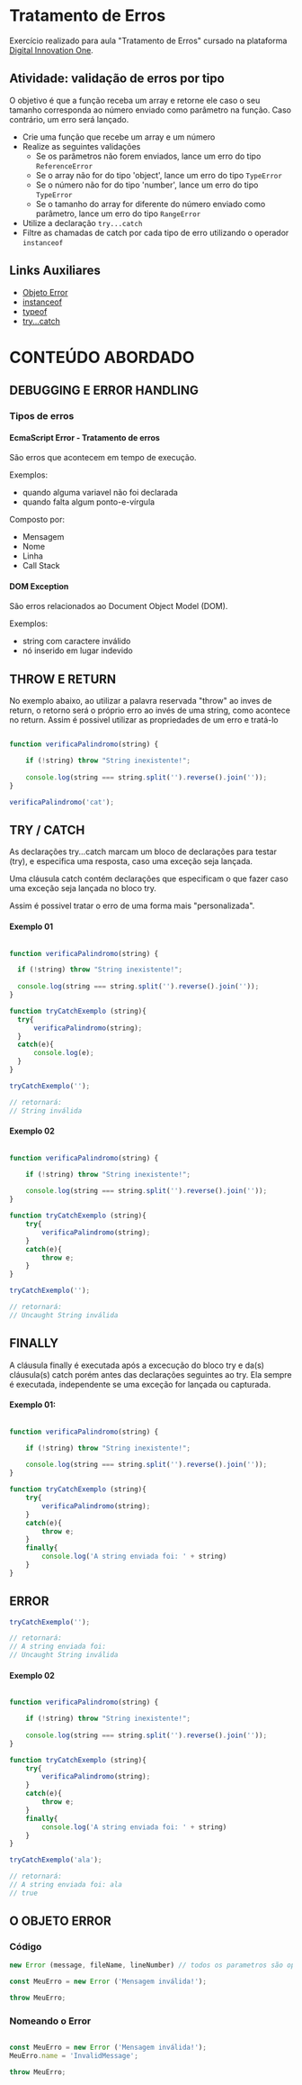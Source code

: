 # Tratamento de Erros

Exercício realizado para aula "Tratamento de Erros" cursado na plataforma [Digital Innovation One](https://digitalinnovation.one/).

## Atividade: validação de erros por tipo

O objetivo é que a função receba um array e retorne ele caso o seu tamanho corresponda ao número enviado como parâmetro na função. Caso contrário, um erro será lançado.

- Crie uma função que recebe um array e um número
- Realize as seguintes validações
  - Se os parâmetros não forem enviados, lance um erro do tipo `ReferenceError`
  - Se o array não for do tipo 'object', lance um erro do tipo `TypeError`
  - Se o número não for do tipo 'number', lance um erro do tipo `TypeError`
  - Se o tamanho do array for diferente do número enviado como parâmetro, lance um erro do tipo `RangeError`
- Utilize a declaração `try...catch`
- Filtre as chamadas de catch por cada tipo de erro utilizando o operador `instanceof`

## Links Auxiliares

- [Objeto Error](https://developer.mozilla.org/pt-BR/docs/Web/JavaScript/Reference/Global_Objects/Error)
- [instanceof](https://developer.mozilla.org/pt-BR/docs/Web/JavaScript/Reference/Operators/instanceof)
- [typeof](https://developer.mozilla.org/pt-BR/docs/Web/JavaScript/Reference/Operators/typeof)
- [try...catch](https://developer.mozilla.org/pt-BR/docs/Web/JavaScript/Reference/Statements/try...catch)


# CONTEÚDO ABORDADO

## DEBUGGING E ERROR HANDLING

### Tipos de erros

#### EcmaScript Error - Tratamento de erros

São erros que acontecem em tempo de execução.

Exemplos: 
- quando alguma variavel não foi declarada 
- quando falta algum ponto-e-vírgula

Composto por: 
- Mensagem
- Nome
- Linha 
- Call Stack

#### DOM Exception

São erros relacionados ao Document Object Model (DOM).

Exemplos: 
- string com caractere inválido
- nó inserido em lugar indevido


## THROW E RETURN

No exemplo abaixo, ao utilizar a palavra reservada "throw" ao inves de return,
o retorno será o próprio erro ao invés de uma string, como acontece no return.
Assim é possivel utilizar as propriedades de um erro e tratá-lo

~~~javascript

function verificaPalindromo(string) {

    if (!string) throw "String inexistente!"; 
    
    console.log(string === string.split('').reverse().join(''));
}

verificaPalindromo('cat');

~~~

## TRY / CATCH

As declarações try...catch marcam um bloco de declarações para testar (try), 
e especifica uma resposta, caso uma exceção seja lançada.

Uma cláusula catch contém declarações que especificam
o que fazer caso uma exceção seja lançada no bloco try.

Assim é possivel tratar o erro de uma forma mais "personalizada".

#### Exemplo 01

~~~javascript

function verificaPalindromo(string) {

  if (!string) throw "String inexistente!"; 
  
  console.log(string === string.split('').reverse().join(''));
}

function tryCatchExemplo (string){
  try{
      verificaPalindromo(string);
  }
  catch(e){
      console.log(e);
  }
}

tryCatchExemplo('');

// retornará:
// String inválida

~~~
    

#### Exemplo 02

~~~javascript

function verificaPalindromo(string) {

    if (!string) throw "String inexistente!"; 
    
    console.log(string === string.split('').reverse().join(''));
}

function tryCatchExemplo (string){
    try{
        verificaPalindromo(string);
    }
    catch(e){
        throw e;
    }
}

tryCatchExemplo('');

// retornará:
// Uncaught String inválida

~~~


## FINALLY

A cláusula finally é executada após a excecução do bloco try e da(s) cláusula(s) catch
porém antes das declarações seguintes ao try. Ela sempre é executada, 
independente se uma exceção for lançada ou capturada.

#### Exemplo 01:

~~~javascript

function verificaPalindromo(string) {

    if (!string) throw "String inexistente!"; 
    
    console.log(string === string.split('').reverse().join(''));
}

function tryCatchExemplo (string){
    try{
        verificaPalindromo(string);
    }
    catch(e){
        throw e;
    }
    finally{
        console.log('A string enviada foi: ' + string)
    }
}
~~~ 

## ERROR

~~~javascript 
tryCatchExemplo('');

// retornará:
// A string enviada foi:
// Uncaught String inválida
~~~    

#### Exemplo 02

~~~javascript

function verificaPalindromo(string) {

    if (!string) throw "String inexistente!"; 
    
    console.log(string === string.split('').reverse().join(''));
}

function tryCatchExemplo (string){
    try{
        verificaPalindromo(string);
    }
    catch(e){
        throw e;
    }
    finally{
        console.log('A string enviada foi: ' + string)
    }
}

tryCatchExemplo('ala');

// retornará:
// A string enviada foi: ala
// true

~~~


## O OBJETO ERROR

### Código

~~~javascript
new Error (message, fileName, lineNumber) // todos os parametros são opcionais

const MeuErro = new Error ('Mensagem inválida!');

throw MeuErro;
~~~


### Nomeando o Error

~~~javascript

const MeuErro = new Error ('Mensagem inválida!');
MeuErro.name = 'InvalidMessage';

throw MeuErro;

~~~